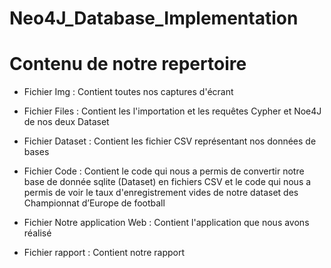 # Neo4J_Database_Implementation

# Contenu de notre repertoire

- Fichier Img : Contient toutes nos captures d'écrant

- Fichier Files : Contient les l'importation et les requêtes Cypher et Noe4J de nos deux Dataset

- Fichier Dataset : Contient les fichier CSV représentant nos données de bases

- Fichier Code : Contient le code qui nous a permis de convertir notre base de donnée sqlite (Dataset) en fichiers CSV et le code qui nous a permis de voir le taux d'enregistrement vides de notre dataset des Championnat d’Europe de football

- Fichier Notre application Web : Contient l'application que nous avons réalisé

- Fichier rapport : Contient notre rapport
